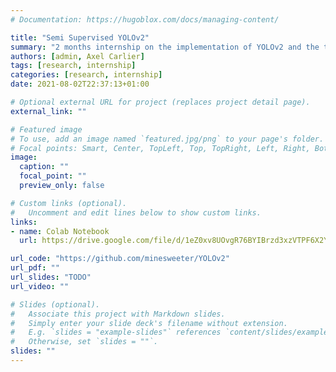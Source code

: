 ```yaml
---
# Documentation: https://hugoblox.com/docs/managing-content/

title: "Semi Supervised YOLOv2"
summary: "2 months internship on the implementation of YOLOv2 and the test on this model of a semi-supervised learning method for object classification."
authors: [admin, Axel Carlier]
tags: [research, internship]
categories: [research, internship]
date: 2021-08-02T22:37:13+01:00

# Optional external URL for project (replaces project detail page).
external_link: ""

# Featured image
# To use, add an image named `featured.jpg/png` to your page's folder.
# Focal points: Smart, Center, TopLeft, Top, TopRight, Left, Right, BottomLeft, Bottom, BottomRight.
image:
  caption: ""
  focal_point: ""
  preview_only: false

# Custom links (optional).
#   Uncomment and edit lines below to show custom links.
links:
- name: Colab Notebook
  url: https://drive.google.com/file/d/1eZ0xv8UOvgR76BYIBrzd3xzVTPF6X2YX/view?usp=sharing

url_code: "https://github.com/minesweeter/YOLOv2"
url_pdf: ""
url_slides: "TODO"
url_video: ""

# Slides (optional).
#   Associate this project with Markdown slides.
#   Simply enter your slide deck's filename without extension.
#   E.g. `slides = "example-slides"` references `content/slides/example-slides.md`.
#   Otherwise, set `slides = ""`.
slides: ""
---
```

